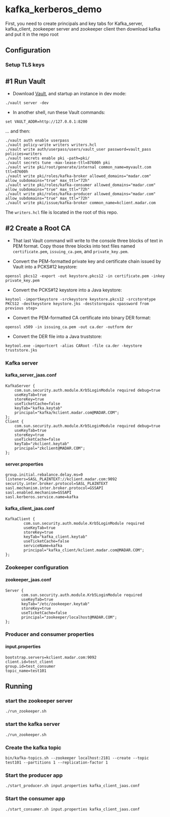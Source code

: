 # kafka_kerberos_demo
First, you need to create principals and key tabs for Kafka_server, kafka_client, zookeeper server and zookeeper client then download kafka and put it in the repo root
## Configuration
### Setup TLS keys
#1 Run Vault
------------
* Download [Vault](https://www.vaultproject.io/downloads.html), and startup an instance in dev mode:

```
./vault server -dev
```

* In another shell, run these Vault commands:

```
set VAULT_ADDR=http://127.0.0.1:8200
```

... and then:

```
./vault auth enable userpass
./vault policy-write writers writers.hcl
./vault write auth/userpass/users/vault_user password=vault_pass policies=writers
./vault secrets enable pki -path=pki/
./vault secrets tune -max-lease-ttl=87600h pki
./vault write pki/root/generate/internal common_name=myvault.com ttl=87600h
./vault write pki/roles/kafka-broker allowed_domains="madar.com" allow_subdomains="true" max_ttl="72h"
./vault write pki/roles/kafka-consumer allowed_domains="madar.com" allow_subdomains="true" max_ttl="72h"
./vault write pki/roles/kafka-producer allowed_domains="madar.com" allow_subdomains="true" max_ttl="72h"
./vault write pki/issue/kafka-broker common_name=kclient.madar.com
```

The `writers.hcl` file is located in the root of this repo.

#2 Create a Root CA
-------------------

* That last Vault command will write to the console three blocks of text in PEM format.  Copy those three blocks into 
  text files named `certificate.pem`, `issuing_ca.pem`, and `private_key.pem`.

* Convert the PEM-formatted private key and certificate chain issued by Vault into a PCKS#12 keystore:

```
openssl pkcs12 -export -out keystore.pkcs12 -in certificate.pem -inkey private_key.pem
```

* Convert the PCKS#12 keystore into a Java keystore:

```
keytool -importkeystore -srckeystore keystore.pkcs12 -srcstoretype PKCS12 -destkeystore keystore.jks -deststorepass <password from previous step>
```

* Convert the PEM-formatted CA certificate into binary DER format:

```
openssl x509 -in issuing_ca.pem -out ca.der -outform der
```

* Convert the DER file into a Java truststore:

```
keytool.exe -importcert -alias CARoot -file ca.der -keystore truststore.jks
```
### Kafka server
#### kafka_server_jaas.conf
```
KafkaServer {
    com.sun.security.auth.module.Krb5LoginModule required debug=true
    useKeyTab=true
    storeKey=true
    useTicketCache=false
    keyTab="kafka.keytab"
    principal="kafka/kclient.madar.com@MADAR.COM";
};
Client {
    com.sun.security.auth.module.Krb5LoginModule required debug=true
    useKeyTab=true
    storeKey=true
    useTicketCache=false
    keyTab="zkclient.keytab"
    principal="zkclient@MADAR.COM";
};

```
#### server.properties
```
group.initial.rebalance.delay.ms=0
listeners=SASL_PLAINTEXT://kclient.madar.com:9092
security.inter.broker.protocol=SASL_PLAINTEXT
sasl.mechanism.inter.broker.protocol=GSSAPI
sasl.enabled.mechanism=GSSAPI
sasl.kerberos.service.name=kafka
```
#### kafka_client_jaas.conf
```
KafkaClient {
      	com.sun.security.auth.module.Krb5LoginModule required
        useKeyTab=true
        storeKey=true
        keyTab="kafka_client.keytab"
        useTicketCache=false
        serviceName=kafka
        principal="kafka_client/kclient.madar.com@MADAR.COM";
};
```
### Zookeeper configuration
#### zookeeper_jaas.conf
```
Server {
       com.sun.security.auth.module.Krb5LoginModule required
       useKeyTab=true
       keyTab="/etc/zookeeper.keytab"
       storeKey=true
       useTicketCache=false
       principal="zookeeper/localhost@MADAR.COM";
};
```
### Producer and consumer properties
#### input.properties
```
bootstrap.servers=kclient.madar.com:9092
client.id=test_client
group.id=test_consumer
topic_name=test101
```
## Running
### start the zookeeper server
```
./run_zookeeper.sh
```
### start the kafka server
```
./run_zookeeper.sh
```
### Create the kafka topic
```
bin/kafka-topics.sh --zookeeper localhost:2181 --create --topic test101 --partitions 1 --replication-factor 1
```
### Start the producer app
```
./start_producer.sh input.properties kafka_client_jaas.conf
```
### Start the consumer app
```
./start_consumer.sh input.properties kafka_client_jaas.conf
```
